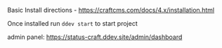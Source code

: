 Basic Install directions - https://craftcms.com/docs/4.x/installation.html

Once installed run `ddev start` to start project

admin panel: https://status-craft.ddev.site/admin/dashboard
